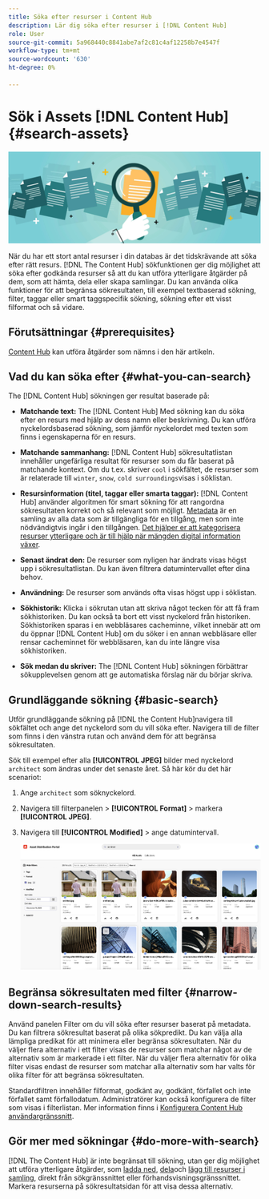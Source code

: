 ```yaml
---
title: Söka efter resurser i Content Hub
description: Lär dig söka efter resurser i [!DNL Content Hub]
role: User
source-git-commit: 5a968440c8841abe7af2c81c4af12258b7e4547f
workflow-type: tm+mt
source-wordcount: '630'
ht-degree: 0%

---
```



# Sök i Assets [!DNL Content Hub] {#search-assets}

![Dela resurser - bannerbild](assets/search.png)

När du har ett stort antal resurser i din databas är det tidskrävande att söka efter rätt resurs. [!DNL The Content Hub] sökfunktionen ger dig möjlighet att söka efter godkända resurser så att du kan utföra ytterligare åtgärder på dem, som att hämta, dela eller skapa samlingar. Du kan använda olika funktioner för att begränsa sökresultaten, till exempel textbaserad sökning, filter, taggar eller smart taggspecifik sökning, sökning efter ett visst filformat och så vidare.

## Förutsättningar {#prerequisites}

[Content Hub](deploy-content-hub.md#onboard-content-hub-users) kan utföra åtgärder som nämns i den här artikeln.

## Vad du kan söka efter  {#what-you-can-search}

The [!DNL Content Hub] sökningen ger resultat baserade på:

* **Matchande text:** The [!DNL Content Hub] Med sökning kan du söka efter en resurs med hjälp av dess namn eller beskrivning. Du kan utföra nyckelordsbaserad sökning, som jämför nyckelordet med texten som finns i egenskaperna för en resurs.

* **Matchande sammanhang:** [!DNL Content Hub] sökresultatlistan innehåller ungefärliga resultat för resurser som du får baserat på matchande kontext. Om du t.ex. skriver `cool` i sökfältet, de resurser som är relaterade till `winter`, `snow`, `cold surroundings`visas i söklistan.

* **Resursinformation (titel, taggar eller smarta taggar):** [!DNL Content Hub] använder algoritmen för smart sökning för att rangordna sökresultaten korrekt och så relevant som möjligt. [Metadata](#asset-properties.md) är en samling av alla data som är tillgängliga för en tillgång, men som inte nödvändigtvis ingår i den tillgången. [Det hjälper er att kategorisera resurser ytterligare och är till hjälp när mängden digital information växer](/help/assets/configure-content-hub-ui-options.md##configure-metadata-search-content-hub).

* **Senast ändrat den:** De resurser som nyligen har ändrats visas högst upp i sökresultatlistan. Du kan även filtrera datumintervallet efter dina behov.

* **Användning:** De resurser som används ofta visas högst upp i söklistan.

* **Sökhistorik:** Klicka i sökrutan utan att skriva något tecken för att få fram sökhistoriken. Du kan också ta bort ett visst nyckelord från historiken. Sökhistoriken sparas i en webbläsares cacheminne, vilket innebär att om du öppnar [!DNL Content Hub] om du söker i en annan webbläsare eller rensar cacheminnet för webbläsaren, kan du inte längre visa sökhistoriken.

* **Sök medan du skriver:** The [!DNL Content Hub] sökningen förbättrar sökupplevelsen genom att ge automatiska förslag när du börjar skriva.

## Grundläggande sökning {#basic-search}

Utför grundläggande sökning på [!DNL the Content Hub]navigera till sökfältet och ange det nyckelord som du vill söka efter. Navigera till de filter som finns i den vänstra rutan och använd dem för att begränsa sökresultaten.

Sök till exempel efter alla **[!UICONTROL JPEG]** bilder med nyckelord `architect` som ändras under det senaste året. Så här kör du det här scenariot:

1. Ange `architect` som söknyckelord.

1. Navigera till filterpanelen > **[!UICONTROL Format]** > markera **[!UICONTROL JPEG]**.

1. Navigera till **[!UICONTROL Modified]** > ange datumintervall.

   ![Grundläggande sökning](assets/basic-search.png)

## Begränsa sökresultaten med filter {#narrow-down-search-results}

Använd panelen Filter om du vill söka efter resurser baserat på metadata. Du kan filtrera sökresultat baserat på olika sökpredikt. Du kan välja alla lämpliga predikat för att minimera eller begränsa sökresultaten. När du väljer flera alternativ i ett filter visas de resurser som matchar något av de alternativ som är markerade i ett filter. När du väljer flera alternativ för olika filter visas endast de resurser som matchar alla alternativ som har valts för olika filter för att begränsa sökresultaten.

Standardfiltren innehåller filformat, godkänt av, godkänt, förfallet och inte förfallet samt förfallodatum. Administratörer kan också konfigurera de filter som visas i filterlistan. Mer information finns i [Konfigurera Content Hub användargränssnitt](configure-content-hub-ui-options.md#configure-filters-content-hub).

<!--

<table>
    <tbody>
     <tr>
      <th><strong>Search Predicate</strong></th>
      <th><strong>Description</strong></th>
      <th><strong>Properties</strong></th>
     </tr>
     <tr>
      <td> Campaigns </td>
      <td> Allows you to search using planned activity performed to take any particular action. For example, advertisement campaign run on Ferrari to know the understand the interests of people using number of clicks people perform.</td>
      <td>NA</td>
     </tr>
     <tr>
      <td> Channels </td>
      <td> Helps you to understand the path from where the asset is coming from. For example, web, social media, books, catalog, etc.</td>
      <td>NA</td>
     </tr>
     <tr>
      <td> Region </td>
      <td> Helps you to understand the location where the asset is created. For example, Japan, EMEA, Worldwide, etc.</td>
      <td>NA</td>
     </tr>
     <tr>
      <td> Keywords </td>
      <td> Keyword helps you search using terms or the words that you enter based on the topic. For example, images, low-resolution, etc.</td>
      <td>NA</td>
     </tr>
     <tr>
      <td> Timeframe </td>
      <td> Helps you search assets using timeline. For example, search by year 2024, Q3 2023, etc.</td>
      <td>NA</td>
     </tr>
     <tr>
      <td>File format</td>
      <td>Composition of an asset. The supported assets include image, document, video, printable media, and so on.</td>
      <td>
        <ul>
            <li>[!UICONTROL JPEG]</li> 
            <li>[!UICONTROL Quicktime]</li> 
            <li>[!UICONTROL PNG]</li> 
            <li>[!UICONTROL WebP]</li> 
            <li>[!UICONTROL MP4]</li> 
            <li>[!UICONTROL Plain]</li> 
            <li>[!UICONTROL PDF]</li>
            <li>[!UICONTROL SVG + XML]</li>
        </ul>
      </td>
     </tr>
     <tr>
      <td>Tags</td>
      <td>Tags help you categorize assets that can be browsed and searched more efficiently based on hierarchical taxonomies.</td>
      <td>
        <ul>
            <li>Field label</li>
            <li>Property name</li>
            <li>Path</li>
            <li>Description</li>
        </ul>
      </td>
     </tr>
     <!--<tr>
      <td>Subject</td>
      <td>Classification of assets based on their theme. For example, colorful, hiking, outdoors.</td>
      <td>NA</td>
     </tr>
          <tr>
      <td>Last modified</td>
      <td>Search assets based on their last modification. Specify the date range using the Start date and End date fields.</td>
      <td>
        <ul>
            <li>Range text (From)</li> 
            <li>Range text (To) </li>
        </ul>
      </td>
     </tr>    
     <!--<tr>
      <td>Asset ID</td>
      <td>Unique number that identifies the asset.</td>
      <td>NA</td>
     </tr>
     <tr>
      <td> Colors </td>
      <td> Helps you search assets using colors that are automatically identified in an asset using Adobe's Sensei AI capabilities.</td>
      <td>NA</td>
     </tr>  
    </tbody>
   </table>

-->

## Gör mer med sökningar {#do-more-with-search}

[!DNL The Content Hub] är inte begränsat till sökning, utan ger dig möjlighet att utföra ytterligare åtgärder, som [ladda ned](download-assets-content-hub.md), [dela](share-assets-content-hub.md)och [lägg till resurser i samling](collections-content-hub.md), direkt från sökgränssnittet eller förhandsvisningsgränssnittet. Markera resurserna på sökresultatsidan för att visa dessa alternativ.
